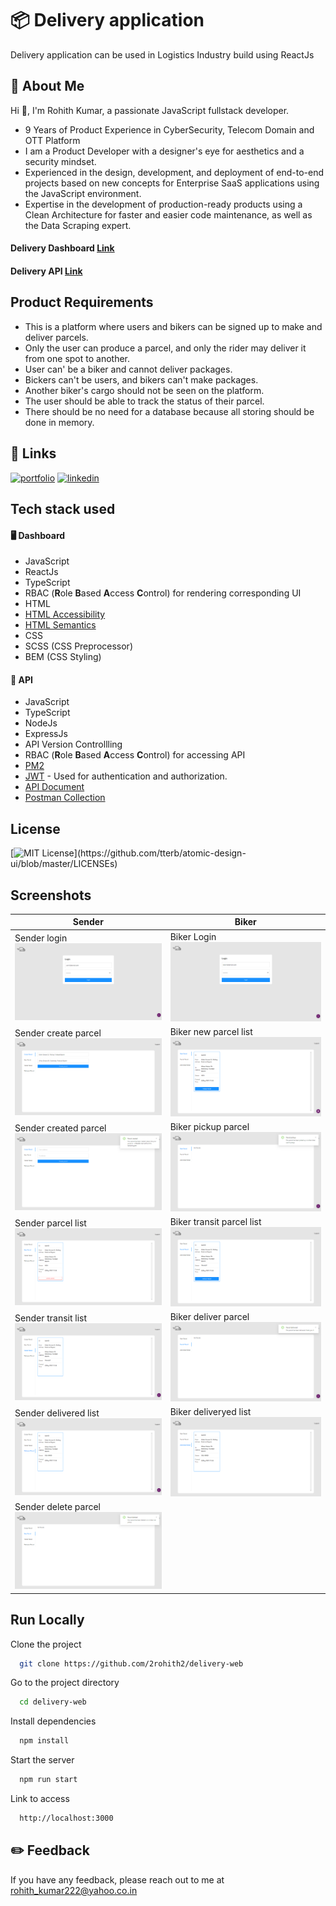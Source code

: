 # 📦 Delivery application
Delivery application can be used in Logistics Industry build using ReactJs

## 🚀 About Me
Hi 👋, I'm Rohith Kumar, a passionate JavaScript fullstack developer.
* 9 Years of Product Experience in CyberSecurity, Telecom Domain and OTT Platform
* I am a Product Developer with a designer's eye for aesthetics and a security mindset.
* Experienced in the design, development, and deployment of end-to-end projects based on new concepts for Enterprise SaaS applications using the JavaScript environment.
* Expertise in the development of production-ready products using a
Clean Architecture for faster and easier code maintenance, as well as the Data Scraping expert.

#### Delivery Dashboard [Link](https://github.com/2rohith2/delivery-web)
#### Delivery API [Link](https://github.com/2rohith2/delivery-api)

## Product Requirements

* This is a platform where users and bikers can be signed up to make and deliver parcels.
* Only the user can produce a parcel, and only the rider may deliver it from one spot to another.
* User can' be a biker and cannot deliver packages.
* Bickers can't be users, and bikers can't make packages.
* Another biker's cargo should not be seen on the platform.
* The user should be able to track the status of their parcel.
* There should be no need for a database because all storing should be done in memory. 

## 🔗 Links
[![portfolio](https://img.shields.io/badge/my_portfolio-000?style=for-the-badge&logo=ko-fi&logoColor=white)](https://github.com/2rohith2)
[![linkedin](https://img.shields.io/badge/linkedin-0A66C2?style=for-the-badge&logo=linkedin&logoColor=white)](http://in.linkedin.com/in/2rohith2)

## Tech stack used
#### 🖥️ Dashboard
* JavaScript
* ReactJs
* TypeScript
* RBAC (**R**ole **B**ased **A**ccess **C**ontrol) for rendering corresponding UI
* HTML
* [HTML Accessibility](https://developer.mozilla.org/en-US/docs/Learn/Accessibility/HTML)
* [HTML Semantics](https://developer.mozilla.org/en-US/docs/Glossary/Semantics#semantic_elements)
* CSS
* SCSS (CSS Preprocessor)
* BEM (CSS Styling)

#### 🔌 API
* JavaScript
* TypeScript
* NodeJs
* ExpressJs
* API Version Controllling
* RBAC (**R**ole **B**ased **A**ccess **C**ontrol) for accessing API
* [PM2](https://pm2.keymetrics.io/)
* [JWT](https://jwt.io/) - Used for authentication and authorization.
* [API Document](https://github.com/2rohith2/delivery-web/tree/master/docs/API%20Doc)
* [Postman Collection](https://github.com/2rohith2/delivery-web/tree/master/docs/Postman%20Collection)

## License
[![MIT License](https://img.shields.io/apm/l/atomic-design-ui.svg?)](https://github.com/tterb/atomic-design-ui/blob/master/LICENSEs)

## Screenshots

| Sender | Biker |
| ------ | ------ |
|Sender login ![](https://raw.githubusercontent.com/2rohith2/delivery-web/master/docs/Screenshots/1.user.login.png)|Biker Login ![](https://raw.githubusercontent.com/2rohith2/delivery-web/master/docs/Screenshots/9.biker.login.png)|
| Sender create parcel ![](https://raw.githubusercontent.com/2rohith2/delivery-web/master/docs/Screenshots/2.user.create.parcel.png) | Biker new parcel list ![](https://raw.githubusercontent.com/2rohith2/delivery-web/master/docs/Screenshots/10.biker.new.parcel.list.png)|
| Sender created parcel ![](https://raw.githubusercontent.com/2rohith2/delivery-web/master/docs/Screenshots/3.user.created.parcel.png) | Biker pickup parcel ![](https://raw.githubusercontent.com/2rohith2/delivery-web/master/docs/Screenshots/11.biker.pickup.parcel.png) |
| Sender parcel list ![](https://raw.githubusercontent.com/2rohith2/delivery-web/master/docs/Screenshots/4.user.new.parcel.list.png) | Biker transit parcel list ![](https://raw.githubusercontent.com/2rohith2/delivery-web/master/docs/Screenshots/12.biker.transit.parcel.list.png) |
| Sender transit list ![](https://raw.githubusercontent.com/2rohith2/delivery-web/master/docs/Screenshots/5.user.transit.parcel.list.png) | Biker deliver parcel ![](https://raw.githubusercontent.com/2rohith2/delivery-web/master/docs/Screenshots/13.biker.deliver.parcel.png)
| Sender delivered list ![](https://raw.githubusercontent.com/2rohith2/delivery-web/master/docs/Screenshots/6.user.delivered.list.png) | Biker deliveryed list ![](https://raw.githubusercontent.com/2rohith2/delivery-web/master/docs/Screenshots/14.biker.deliver.parcel.list.png) |
| Sender delete parcel ![](https://raw.githubusercontent.com/2rohith2/delivery-web/master/docs/Screenshots/7.user.delete.parcel.confirm.png) |

## Run Locally
Clone the project

```bash
  git clone https://github.com/2rohith2/delivery-web
```

Go to the project directory

```bash
  cd delivery-web
```

Install dependencies

```bash
  npm install
```

Start the server

```bash
  npm run start
```

Link to access

```bash
  http://localhost:3000
```

## ✏️ Feedback
If you have any feedback, please reach out to me at rohith_kumar222@yahoo.co.in